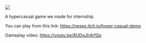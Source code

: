![](https://github.com/nesess/ChopChopTower-HyperCasual/blob/main/GithubAssets/chopchop.gif)

A hypercasual game we made for internship.

You can play from this link: https://neses.itch.io/hyper-casual-demo

Gameplay video: https://youtu.be/8UDqJh4rfQo
